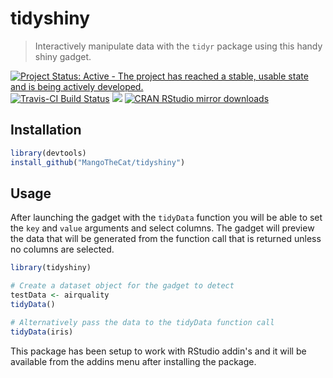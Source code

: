 # tidyshiny

> Interactively manipulate data with the `tidyr` package using this handy shiny gadget. 

[![Project Status: Active - The project has reached a stable, usable state and is being actively developed.](http://www.repostatus.org/badges/latest/active.svg)](http://www.repostatus.org/#active)
[![Travis-CI Build Status](https://travis-ci.org/MangoTheCat/tidyshiny.svg?branch=master)](https://travis-ci.org/MangoTheCat/tidyshiny)
[![](http://www.r-pkg.org/badges/version/tidyshiny)](http://www.r-pkg.org/pkg/tidyshiny)
[![CRAN RStudio mirror downloads](http://cranlogs.r-pkg.org/badges/tidyshiny)](http://www.r-pkg.org/pkg/tidyshiny)

## Installation

```r
library(devtools)
install_github("MangoTheCat/tidyshiny")
```

## Usage

After launching the gadget with the `tidyData` function you will be able to set the `key` and `value` arguments and select columns. The gadget will preview the data that will be generated from the function call that is returned unless no columns are selected. 

```r
library(tidyshiny)

# Create a dataset object for the gadget to detect
testData <- airquality
tidyData()

# Alternatively pass the data to the tidyData function call
tidyData(iris)
```

This package has been setup to work with RStudio addin's and it will be available from the addins menu after installing the package.
